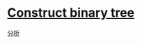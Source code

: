 # [Construct binary tree](https://leetcode.com/problems/construct-binary-tree-from-inorder-and-postorder-traversal/description/)

[分析](https://static.dingtalk.com/media/lADPBbCc1h46dqLNBIDNA2A_864_1152.jpg?auth_bizType=IM&auth_bizEntity=%7B%22cid%22%3A%22185863030%3A267532292%22%2C%22msgId%22%3A%22234048378939%22%7D&open_id=185863030)
